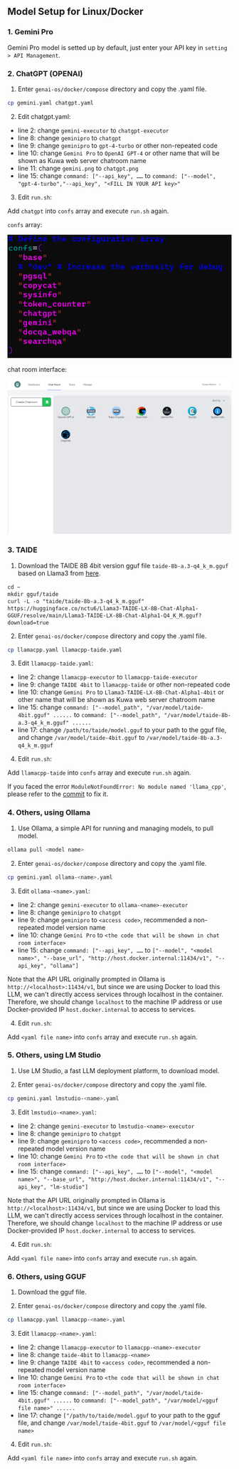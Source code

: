 ## Model Setup for Linux/Docker

### 1. Gemini Pro

Gemini Pro model is setted up by default, just enter your API key in `setting > API Management`.

### 2. ChatGPT (OPENAI)

1. Enter `genai-os/docker/compose` directory and copy the .yaml file.

```sh
cp gemini.yaml chatgpt.yaml
```

2. Edit chatgpt.yaml:

* line 2: change `gemini-executor` to `chatgpt-executor`
* line 8: change `geminipro` to `chatgpt`
* line 9: change `geminipro` to `gpt-4-turbo` or other non-repeated code
* line 10: change `Gemini Pro` to `OpenAI GPT-4` or other name that will be shown as Kuwa web server chatroom name
* line 11: change `gemini.png` to `chatgpt.png`
* line 15: change `command: ["--api_key", ……` to `command: ["--model", "gpt-4-turbo","--api_key", "<FILL IN YOUR API key>"`

3. Edit `run.sh`:

Add `chatgpt` into `confs` array and execute `run.sh` again.

`confs` array:

![](./img/docker_model_setup_1.png)

chat room interface:

![](./img/docker_model_setup_2.png)

### 3. TAIDE

1. Download the TAIDE 8B 4bit version gguf file `taide-8b-a.3-q4_k_m.gguf` based on Llama3 from [here](https://huggingface.co/taide/Llama3-TAIDE-LX-8B-Chat-Alpha1-4bit/tree/main).

```sh=
cd ~
mkdir gguf/taide
curl -L -o "taide/taide-8b-a.3-q4_k_m.gguf" https://huggingface.co/nctu6/Llama3-TAIDE-LX-8B-Chat-Alpha1-GGUF/resolve/main/Llama3-TAIDE-LX-8B-Chat-Alpha1-Q4_K_M.gguf?download=true
```

2. Enter `genai-os/docker/compose` directory and copy the .yaml file.
```sh
cp llamacpp.yaml llamacpp-taide.yaml
```

3. Edit `llamacpp-taide.yaml`:

* line 2: change `llamacpp-executor` to `llamacpp-taide-executor`
* line 9: change `TAIDE 4bit` to `llamacpp-taide` or other non-repeated code
* line 10: change `Gemini Pro` to `Llama3-TAIDE-LX-8B-Chat-Alpha1-4bit` or other name that will be shown as Kuwa web server chatroom name
* line 15: change `command: ["--model_path", "/var/model/taide-4bit.gguf" ......` to `command: ["--model_path", "/var/model/taide-8b-a.3-q4_k_m.gguf" ......`
* line 17: change `/path/to/taide/model.gguf` to your path to the gguf file, and change `/var/model/taide-4bit.gguf` to `/var/model/taide-8b-a.3-q4_k_m.gguf`

4. Edit `run.sh`:

Add `llamacpp-taide` into `confs` array and execute `run.sh` again.

If you faced the error `ModuleNotFoundError: No module named 'llama_cpp'`, please refer to the [commit](https://github.com/kuwaai/genai-os/commit/00ff80b5983325f1736299d8abae671f72c3f6ca) to fix it.

### 4. Others, using Ollama

1. Use Ollama, a simple API for running and managing models, to pull model.

```sh
ollama pull <model name>
```

2. Enter `genai-os/docker/compose` directory and copy the .yaml file.

```sh
cp gemini.yaml ollama-<name>.yaml
```

3. Edit `ollama-<name>.yaml`:
 
* line 2: change `gemini-executor` to `ollama-<name>-executor`
* line 8: change `geminipro` to `chatgpt`
* line 9: change `geminipro` to `<access code>`, recommended a non-repeated model version name
* line 10: change `Gemini Pro` to `<the code that will be shown in chat room interface>`
* line 15: change `command: ["--api_key", ……` to `["--model", "<model name>", "--base_url", "http://host.docker.internal:11434/v1", "--api_key", "ollama"]`

Note that the API URL originally prompted in Ollama is `http://<localhost>:11434/v1`, but since we are using Docker to load this LLM, we can't directly access services through localhost in the container. Therefore, we should change `localhost` to the machine IP address or use Docker-provided IP `host.docker.internal` to access to services.

4. Edit `run.sh`:

Add `<yaml file name>` into `confs` array and execute `run.sh` again.

### 5. Others, using LM Studio

1. Use LM Studio, a fast LLM deployment platform, to download model.

2. Enter `genai-os/docker/compose` directory and copy the .yaml file.

```sh
cp gemini.yaml lmstudio-<name>.yaml
```

3. Edit `lmstudio-<name>.yaml`:
 
* line 2: change `gemini-executor` to `lmstudio-<name>-executor`
* line 8: change `geminipro` to `chatgpt`
* line 9: change `geminipro` to `<access code>`, recommended a non-repeated model version name
* line 10: change `Gemini Pro` to `<the code that will be shown in chat room interface>`
* line 15: change `command: ["--api_key", ……` to `["--model", "<model name>", "--base_url", "http://host.docker.internal:11434/v1", "--api_key", "lm-studio"]`

Note that the API URL originally prompted in Ollama is `http://<localhost>:11434/v1`, but since we are using Docker to load this LLM, we can't directly access services through localhost in the container. Therefore, we should change `localhost` to the machine IP address or use Docker-provided IP `host.docker.internal` to access to services.

4. Edit `run.sh`:

Add `<yaml file name>` into `confs` array and execute `run.sh` again.

### 6. Others, using GGUF

1. Download the gguf file.

2. Enter `genai-os/docker/compose` directory and copy the .yaml file.
```sh
cp llamacpp.yaml llamacpp-<name>.yaml
```

3. Edit `llamacpp-<name>.yaml`:

* line 2: change `llamacpp-executor` to `llamacpp-<name>-executor`
* line 8: change `taide-4bit` to `llamacpp-<name>`
* line 9: change `TAIDE 4bit` to `<access code>`, recommended a non-repeated model version name
* line 10: change `Gemini Pro` to `<the code that will be shown in chat room interface>`
* line 15: change `command: ["--model_path", "/var/model/taide-4bit.gguf" ......` to `command: ["--model_path", "/var/model/<gguf file name>" ......`
* line 17: change `["/path/to/taide/model.gguf` to your path to the gguf file, and change `/var/model/taide-4bit.gguf` to `/var/model/<gguf file name>`

4. Edit `run.sh`:

Add `<yaml file name>` into `confs` array and execute `run.sh` again.
